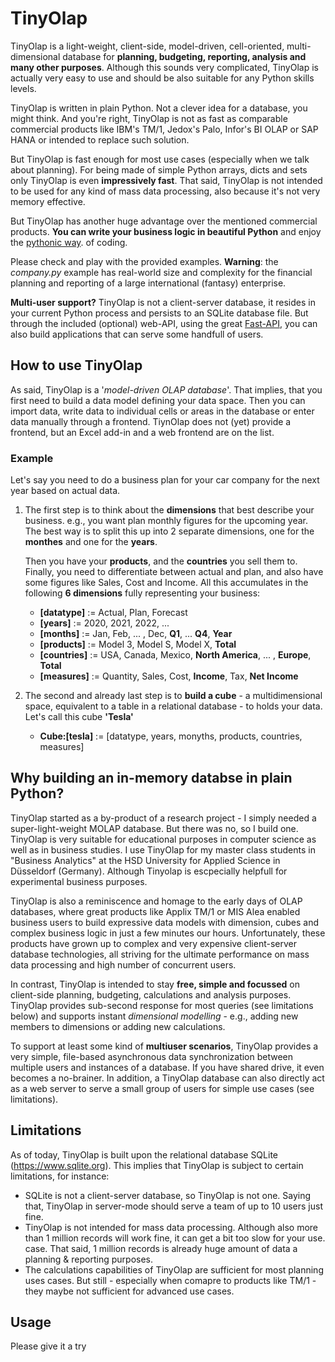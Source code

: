 # TinyOlap 

TinyOlap is a light-weight, client-side, model-driven, cell-oriented, multi-dimensional database for 
**planning, budgeting, reporting, analysis and many other purposes**. Although this sounds very complicated, 
TinyOlap is actually very easy to use and should be also suitable for any Python skills levels.

TinyOlap is written in plain Python. Not a clever idea for a database, you might think. 
And you're right, TinyOlap is not as fast as comparable commercial products like IBM's TM/1, Jedox's Palo, 
Infor's BI OLAP or SAP HANA or intended to replace such solution. 

But TinyOlap is fast enough for most use cases (especially when we talk about planning). For being made of 
simple Python arrays, dicts and sets only TinyOlap is even **impressively fast**. That said, TinyOlap is not 
intended to be used for any kind of mass data processing, also because it's not very memory effective.  

But TinyOlap has another huge advantage over the mentioned commercial products. **You can write your business 
logic in beautiful Python** and enjoy the [pythonic way](https://www.udacity.com/blog/2020/09/what-is-pythonic-style.html). 
of coding.

Please check and play with the provided examples. **Warning**: the *company.py* example has real-world size and 
complexity for the financial planning and reporting of a large international (fantasy) enterprise. 

**Multi-user support?** TinyOlap is not a client-server database, it resides in your current Python process 
and persists to an SQLite database file. But through the included (optional) web-API, using the great
[Fast-API](https://fastapi.tiangolo.com), you can also build applications that can serve some handfull of users.

## How to use TinyOlap
As said, TinyOlap is a '*model-driven OLAP database*'. That implies, that you first need to build a data model 
defining your data space. Then you can import data, write data to individual cells or areas in the database or enter 
data manually through a frontend. TiynOlap does not (yet) provide a frontend, but an Excel add-in and a web frontend 
are on the list.

### Example
Let's say you need to do a business plan for your car company for the next year based on actual data.
1. The first step is to think about the **dimensions** that best describe your business. e.g., you want plan 
   monthly figures for the upcoming year. The best way is to split this up into 2 separate dimensions, one for 
   the **monthes** and one for the **years**. 
   
   Then you have your **products**, and the **countries** you sell 
   them to. Finally, you need to differentiate between actual and plan, and also have some figures like Sales, 
   Cost and Income. All this accumulates in the following **6 dimensions** fully representing your business:
   - **[datatype]** := Actual, Plan, Forecast
   - **[years]** := 2020, 2021, 2022, ...
   - **[months]** := Jan, Feb, ... , Dec, **Q1**, ... **Q4**, **Year**
   - **[products]** := Model 3, Model S, Model X, **Total**
   - **[countries]** := USA, Canada, Mexico, **North America**, ... , **Europe**, **Total**
   - **[measures]** := Quantity, Sales, Cost, **Income**, Tax, **Net Income**

2. The second and already last step is to **build a cube** - a multidimensional space, equivalent to a table in a 
   relational database - to holds your data. Let's call this cube **'Tesla'**
   - **Cube:[tesla]** := [datatype, years, monyths, products, countries, measures]
   

## Why building an in-memory databse in plain Python? 
TinyOlap started as a by-product of a research project - I simply needed a super-light-weight MOLAP database. 
But there was no, so I build one. TinyOlap is very suitable for educational purposes in computer science as well as 
in business studies. I use TinyOlap for my master class students in "Business Analytics" at the HSD University for 
Applied Science in Düsseldorf (Germany). Although Tinyolap is escpecially helpfull for experimental business purposes.

TinyOlap is also a reminiscence and homage to the early days of OLAP databases, where great products like 
Applix TM/1 or MIS Alea enabled business users to build expressive data models with dimension, cubes and complex 
business logic in just a few minutes our hours. Unfortunately, these products have grown up to complex and 
very expensive client-server database technologies, all striving for the ultimate performance on mass data 
processing and high number of concurrent users.

In contrast, TinyOlap is intended to stay **free, simple and focussed** on 
client-side planning, budgeting, calculations and analysis purposes. TinyOlap provides sub-second 
response for most queries (see limitations below) and supports instant 
*dimensional modelling* - e.g., adding new members to dimensions or adding new calculations.

To support at least some kind of **multiuser scenarios**, TinyOlap provides a very simple, file-based 
asynchronous data synchronization between multiple users and instances of a
database. If you have shared drive, it even becomes a no-brainer. In addition, 
a TinyOlap database can also directly act as a web server to serve a small group 
of users for simple use cases (see limitations).

## Limitations
As of today, TinyOlap is built upon the relational database SQLite 
(https://www.sqlite.org). This implies that TinyOlap is subject to certain 
limitations, for instance:

- SQLite is not a client-server database, so TinyOlap is not one.
  Saying that, TinyOlap in server-mode should serve a team of up to 10 users 
  just fine.
- TinyOlap is not intended for mass data processing. Although also more than
  1 million records will work fine, it can get a bit too slow for your use. 
  case. That said, 1 million records is already huge amount of data a planning
  & reporting purposes.
- The calculations capabilities of TinyOlap are sufficient for most
  planning uses cases. But still - especially when comapre to products like 
  TM/1 - they maybe not sufficient for advanced use cases. 

## Usage 

Please give it a try
